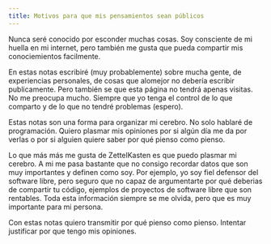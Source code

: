 ```yaml
---
title: Motivos para que mis pensamientos sean públicos
---
```


Nunca seré conocido por esconder muchas cosas. Soy consciente de mi huella en mi internet, pero también me gusta que pueda compartir mis conociemientos facilmente.

En estas notas escribiré (muy probablemente) sobre mucha gente, de experiencias personales, de cosas que alomejor no debería escribir publicamente. Pero también se que esta página no tendrá apenas visitas. No me preocupa mucho. Siempre que yo tenga el control de lo que comparto y de lo que no tendré problemas (espero).

Estas notas son una forma para organizar mi cerebro. No solo hablaré de programación. Quiero plasmar mis opiniones por si algún día me da por verlas o por si alguien quiere saber por qué pienso como pienso.

Lo que más más me gusta de ZettelKasten es que puedo plasmar mi cerebro. A mi me pasa bastante que no consigo recordar datos que son muy importantes y definen como soy. Por ejemplo, yo soy fiel defensor del software libre, pero seguro que no capaz de argumentarte por qué deberias de compartir tu código, ejemplos de proyectos de software libre que son rentables. Toda esta información siempre se me olvida, pero que es muy importante para mi persona.

Con estas notas quiero transmitir por qué pienso como pienso. Intentar justificar por que tengo mis opiniones.